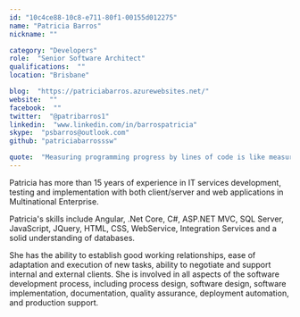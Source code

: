 ```yaml
---
id: "10c4ce88-10c8-e711-80f1-00155d012275"
name: "Patricia Barros"
nickname: ""

category: "Developers"
role:  "Senior Software Architect"
qualifications:  ""
location: "Brisbane"

blog:  "https://patriciabarros.azurewebsites.net/"
website:  ""
facebook:  ""
twitter:  "@patribarros1"
linkedin:  "www.linkedin.com/in/barrospatricia"
skype:  "psbarros@outlook.com"
github: "patriciabarrosssw"

quote:  "Measuring programming progress by lines of code is like measuring aircraft building progress by weight."
---
```


Patricia has more than 15 years of experience in IT services development, testing and implementation with both client/server and web applications in Multinational Enterprise.  

Patricia's skills include Angular, .Net Core, C#, ASP.NET MVC, SQL Server, JavaScript, JQuery, HTML, CSS, WebService, Integration Services and a solid understanding of databases. 

She has the ability to establish good working relationships, ease of adaptation and execution of new tasks, ability to negotiate and support internal and external clients. She is involved in all aspects of the software development process, including process design, software design, software implementation, documentation, quality assurance, deployment automation, and production support.   
